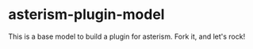 # asterism-plugin-model
This is a base model to build a plugin for asterism. Fork it, and let's rock!
